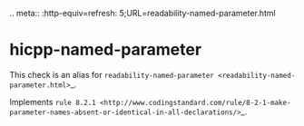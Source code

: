 .. meta:: :http-equiv=refresh: 5;URL=readability-named-parameter.html

hicpp-named-parameter
=====================

This check is an alias for
`readability-named-parameter <readability-named-parameter.html>`\_.

Implements
`rule 8.2.1 <http://www.codingstandard.com/rule/8-2-1-make-parameter-names-absent-or-identical-in-all-declarations/>`\_.

